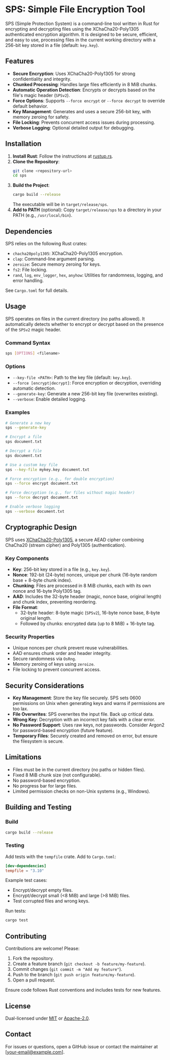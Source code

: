 # SPS: Simple File Encryption Tool

SPS (Simple Protection System) is a command-line tool written in Rust for encrypting and decrypting files using the XChaCha20-Poly1305 authenticated encryption algorithm. It is designed to be secure, efficient, and easy to use, processing files in the current working directory with a 256-bit key stored in a file (default: `key.key`).

## Features
- **Secure Encryption**: Uses XChaCha20-Poly1305 for strong confidentiality and integrity.
- **Chunked Processing**: Handles large files efficiently in 8 MiB chunks.
- **Automatic Operation Detection**: Encrypts or decrypts based on the file's magic header (`SPSv2`).
- **Force Options**: Supports `--force encrypt` or `--force decrypt` to override default behavior.
- **Key Management**: Generates and uses a secure 256-bit key, with memory zeroing for safety.
- **File Locking**: Prevents concurrent access issues during processing.
- **Verbose Logging**: Optional detailed output for debugging.

## Installation

1. **Install Rust**: Follow the instructions at [rustup.rs](https://www.rust-lang.org/tools/install).
2. **Clone the Repository**:
   ```bash
   git clone <repository-url>
   cd sps
   ```
3. **Build the Project**:
   ```bash
   cargo build --release
   ```
   The executable will be in `target/release/sps`.
4. **Add to PATH** (optional): Copy `target/release/sps` to a directory in your PATH (e.g., `/usr/local/bin`).

## Dependencies
SPS relies on the following Rust crates:
- `chacha20poly1305`: XChaCha20-Poly1305 encryption.
- `clap`: Command-line argument parsing.
- `zeroize`: Secure memory zeroing for keys.
- `fs2`: File locking.
- `rand`, `log`, `env_logger`, `hex`, `anyhow`: Utilities for randomness, logging, and error handling.

See `Cargo.toml` for full details.

## Usage

SPS operates on files in the current directory (no paths allowed). It automatically detects whether to encrypt or decrypt based on the presence of the `SPSv2` magic header.

### Command Syntax
```bash
sps [OPTIONS] <filename>
```

### Options
- `--key-file <PATH>`: Path to the key file (default: `key.key`).
- `--force [encrypt|decrypt]`: Force encryption or decryption, overriding automatic detection.
- `--generate-key`: Generate a new 256-bit key file (overwrites existing).
- `--verbose`: Enable detailed logging.

### Examples
```bash
# Generate a new key
sps --generate-key

# Encrypt a file
sps document.txt

# Decrypt a file
sps document.txt

# Use a custom key file
sps --key-file mykey.key document.txt

# Force encryption (e.g., for double encryption)
sps --force encrypt document.txt

# Force decryption (e.g., for files without magic header)
sps --force decrypt document.txt

# Enable verbose logging
sps --verbose document.txt
```

## Cryptographic Design

SPS uses [XChaCha20-Poly1305](https://libsodium.gitbook.io/doc/secret-key_cryptography/aead#xchacha20-poly1305-ietf), a secure AEAD cipher combining ChaCha20 (stream cipher) and Poly1305 (authentication).

### Key Components
- **Key**: 256-bit key stored in a file (e.g., `key.key`).
- **Nonce**: 192-bit (24-byte) nonces, unique per chunk (16-byte random base + 8-byte chunk index).
- **Chunking**: Files are processed in 8 MiB chunks, each with its own nonce and 16-byte Poly1305 tag.
- **AAD**: Includes the 32-byte header (magic, nonce base, original length) and chunk index, preventing reordering.
- **File Format**: 
  - 32-byte header: 8-byte magic (`SPSv2`), 16-byte nonce base, 8-byte original length.
  - Followed by chunks: encrypted data (up to 8 MiB) + 16-byte tag.

### Security Properties
- Unique nonces per chunk prevent reuse vulnerabilities.
- AAD ensures chunk order and header integrity.
- Secure randomness via `OsRng`.
- Memory zeroing of keys using `zeroize`.
- File locking to prevent concurrent access.

## Security Considerations
- **Key Management**: Store the key file securely. SPS sets 0600 permissions on Unix when generating keys and warns if permissions are too lax.
- **File Overwrites**: SPS overwrites the input file. Back up critical data.
- **Wrong Key**: Decryption with an incorrect key fails with a clear error.
- **No Password Support**: Uses raw keys, not passwords. Consider Argon2 for password-based encryption (future feature).
- **Temporary Files**: Securely created and removed on error, but ensure the filesystem is secure.

## Limitations
- Files must be in the current directory (no paths or hidden files).
- Fixed 8 MiB chunk size (not configurable).
- No password-based encryption.
- No progress bar for large files.
- Limited permission checks on non-Unix systems (e.g., Windows).

## Building and Testing

### Build
```bash
cargo build --release
```

### Testing
Add tests with the `tempfile` crate. Add to `Cargo.toml`:
```toml
[dev-dependencies]
tempfile = "3.10"
```

Example test cases:
- Encrypt/decrypt empty files.
- Encrypt/decrypt small (<8 MiB) and large (>8 MiB) files.
- Test corrupted files and wrong keys.

Run tests:
```bash
cargo test
```

## Contributing
Contributions are welcome! Please:
1. Fork the repository.
2. Create a feature branch (`git checkout -b feature/my-feature`).
3. Commit changes (`git commit -m "Add my feature"`).
4. Push to the branch (`git push origin feature/my-feature`).
5. Open a pull request.

Ensure code follows Rust conventions and includes tests for new features.

## License
Dual-licensed under [MIT](LICENSE-MIT) or [Apache-2.0](LICENSE-APACHE).

## Contact
For issues or questions, open a GitHub issue or contact the maintainer at [your-email@example.com].